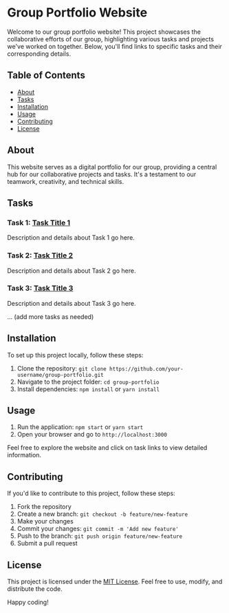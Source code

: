 # Group Portfolio Website

Welcome to our group portfolio website! This project showcases the collaborative efforts of our group, highlighting various tasks and projects we've worked on together. Below, you'll find links to specific tasks and their corresponding details.

## Table of Contents

- [About](#about)
- [Tasks](#tasks)
- [Installation](#installation)
- [Usage](#usage)
- [Contributing](#contributing)
- [License](#license)

## About

This website serves as a digital portfolio for our group, providing a central hub for our collaborative projects and tasks. It's a testament to our teamwork, creativity, and technical skills.

## Tasks

### Task 1: [Task Title 1](task1_link)
Description and details about Task 1 go here.

### Task 2: [Task Title 2](task2_link)
Description and details about Task 2 go here.

### Task 3: [Task Title 3](task3_link)
Description and details about Task 3 go here.

... (add more tasks as needed)

## Installation

To set up this project locally, follow these steps:

1. Clone the repository: `git clone https://github.com/your-username/group-portfolio.git`
2. Navigate to the project folder: `cd group-portfolio`
3. Install dependencies: `npm install` or `yarn install`

## Usage

1. Run the application: `npm start` or `yarn start`
2. Open your browser and go to `http://localhost:3000`

Feel free to explore the website and click on task links to view detailed information.

## Contributing

If you'd like to contribute to this project, follow these steps:

1. Fork the repository
2. Create a new branch: `git checkout -b feature/new-feature`
3. Make your changes
4. Commit your changes: `git commit -m 'Add new feature'`
5. Push to the branch: `git push origin feature/new-feature`
6. Submit a pull request

## License

This project is licensed under the [MIT License](LICENSE). Feel free to use, modify, and distribute the code.

Happy coding!
